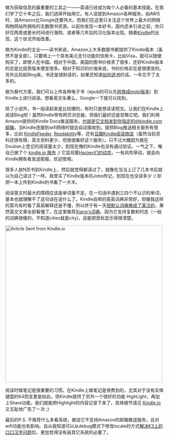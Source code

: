 做为获取信息的最重要的工具之一——英语已经成为每个人必备的基本技能。在我们学了它十年之后，我们选择开始用它。有人说提到Amazon各种服务，如AWS时，说Amazon比Google还要伟大。而我们在这里只关注这个世界上最大的网络购物网站所拥有的无数图书资源。以前你发现一本好书，国内还未引进之前，你只好花两周或更长时间进行海购，或者等几年后的汉化版本出现。随着[Kindle](http://zh.wikipedia.org/wiki/%E9%87%91%E8%AE%80)的出现，这个状况开始改善。

做为Kindle的主业——读书来说，Amazon上大多数图书都提供了Kindle版本（虽然不是全部）。只要绑上一个具有美元支付功能的信用卡，比如Visa，就可以随便购买了，即使人在中国。相对于中国，美国的图书价格贵了很多，还好Kindle版本的总是比纸质版本便宜很多。相对于知识的价值来说，书的价格实在是很便宜的。另外比较起Blog来，书还是很耐读的，如果还知道[如何选书](http://www.lixiaolai.com/archives/9615.html)的话，一年花不了太多的。

做为替代方案，我们可以上传各种电子书（epub的可以先[转换成mobi版本](http://ebook.online-convert.com/convert-to-mobi)）到Kindle上进行阅读。想看英文名著么，Google一下就可以找到。

除了小说外，书一般读起来是比较硬的，有时只是想读读短文。让我们在Kindle上阅读Blog吧！虽然Kindle带有网页浏览器，但我们最好还是忽略它吧。我们利用Amazon提供的Kindle Docs推送服务，也就是它文档发到你指定的@kindle.com邮箱，当Kindle连接到wifi网络时就会自动接收到。提供Blog推送相关服务有很多，比如 [KindleFeeder](http://kindlefeeder.com/), [Readability](http://www.readability.com)等，还有[豆瓣Kindle阅读商店](http://read.douban.com/store)（虽然当前资料还很有限，英文资料更少，但我很看好这个服务）。只不过大概因为我在Douban上登记的阅读量太少，到现在俺的Kindle也没有通过验证。一气之下，俺自己做了个 [kindle.io 服务](http://kindle.io) ;)  它监视着[Hacker们的动态](http://news.ycombinator.com/)，一有风吹草动，就会向Kindle拥有者发送密报，欢迎使用。

很多人放N页书到Kindle上，然后就觉得都读过了，就像在当当上订了几本书后就以为自己读过了一样。我曾买了Kindle版本的Jobs传记，到现在也没读多少 :( 却把一本上传到Kindle的书看了一大半。

阅读英文时最大的障碍应该是单词量不足。在一句话中遇到三四个不认识的单词，基本也就理解不了这句话在说什么了。Kindle自带的英英词典非常好，但像我这样的菜鸟有时看了英英解释还是不懂，所以终于有一天[把默认词典换成了英汉的](http://www.douban.com/note/133902340/)，果然英文文章全部看懂了。在这里推荐[Xiang's词典](http://lieb.cn/k/dic/xiang-encn.mobi)，因为它支持复数和时态（一般的词典很傻的，不知道cities就是city)，且能把音标显示得很清楚。

<img alt="Aritcle Sent from Kindle.io" src="/media/images/article/kindle_xiangs_dict.gif" width="500px">

阅读时做笔记是很重要的习惯。在Kindle上做笔记是很费劲的，尤其对于没有实体键盘的K4而言更是如此。但Kindle提供了另外一个很好的功能 HighLight，再加上Share功能，我们就能把Highlight的内容记录下来了，具体细节请见 [Kindle.io](http://kindle.io) 又无耻地广告了一次 ;)

最后的P.S. 不推荐什么多看系统，据说它不支持Amazon的邮箱推送服务，且对wifi功能也有影响。自从我知道可以从debug模式下修改locale的方式[解决K3上的口口汉字问题](https://www.google.com/search?q=%E8%A7%A3%E5%86%B3Kindle3%E4%B8%8A%E7%9A%84%E5%8F%A3%E5%8F%A3%E6%B1%89%E5%AD%97%E9%97%AE%E9%A2%98&ie=utf-8&oe=utf-8&aq=t&rls=org.mozilla:en-US:official&client=firefox-a)后，更加觉得没有装其它系统的必要了。